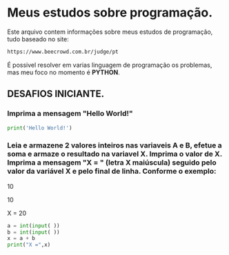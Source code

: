 # Meus estudos sobre programação.

Este arquivo contem informações sobre meus estudos de programação, tudo baseado no site:

```html
https://www.beecrowd.com.br/judge/pt
```

É possivel resolver em varias linguagem de programação os problemas, mas meu foco no momento é **PYTHON**.


## DESAFIOS INICIANTE.


### Imprima a mensagem "Hello World!"

```python
print('Hello World!')
```

### Leia e armazene 2 valores inteiros nas variaveis A e B, efetue a soma e armaze o resultado na variavel X. Imprima o valor de X. Imprima a mensagem "X = " (letra X maiúscula) seguido pelo valor da variável X e pelo final de linha. Conforme o exemplo:

10

10

X = 20


```python
a = int(input( ))
b = int(input( ))
x = a + b
print("X =",x) 
```
